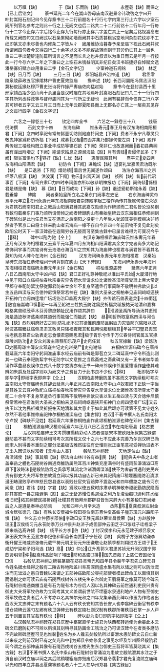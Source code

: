 <!-- { "loadSidebar": true } -->
　　以万祺【缺】　　　　　于【缺】乐而防【缺】　　　　　永歴载【缺】而保之【已上后铭文】
　　篆书延光二年今在嵩山啓母庙南汉避景帝讳改啓之字曰开　叶封嵩阳石刻记曰今见存篆书三十二行前题名十行行七字内第三行止六字以少室石阙所列官名参考之则此十行之上无阙文也后二铭共二十二行前铭十二行年月一行毎行十二字今止存六字后铭今止存九行每行亦止存六字盖亡其上一层矣后铭视嵩髙志所载又阙四句又曰阙式以石条累砌如墙而阙其中石质甚粗劣空地间杂刻花纹亦不工细即篆文亦未尽善也内修条二字皆从彳　嵗屠维协洽暮春予亲至庙下视此石阙井叔所谓阙四句者今又得四行二十余字以文多不能容故转而刻于其旁仍亡其上一层也　重曰二字出楚辞逺防篇所谓言之不足而长言之也井叔误以为重日而云是年月一行按此一行今存六字二年之下重曰之上空石未镌益明其非纪日矣汉书班捷妤自悼赋文选潘岳寡妇赋亦竝用重曰二字【金石文字记】
　　少室神道石阙铭
　　【缺】　林芝【缺】日月而【缺】
　　三月三日【缺】　郡阳城县兴治神道【缺】
　　君丞零陵泉陵薛政五官掾隂林户曹史夏效监庙
　　掾辛述【缺】长西河圜阳冯寳丞汉阳冀秘俊廷掾赵穆戸曹史张诗将作掾严夀庙佐向猛赵始
　　篆书今在登封县西十里邢家铺西距少室山尚十余里当是汉时庙在其地焉叶封嵩阳石刻记曰凢二十一行行四字其所列丞薛政等与啓母庙同其为一时所立无疑也　此阙有铭辞而今仅存二行八字其可辨者五字又云三月三日而上无年云郡夏阳县而上无郡名亦亡其上一层矣其见存之文毎行四字【金石文字记】







　　六艺之一録卷三十七
　　钦定四库全书
　　六艺之一録卷三十八　　　钱唐倪涛撰
　　石刻文字十四
　　东海庙碑
　　惟永寿元春正月有汉东海相南阳桓君【下阙】念四时享祀有常毎餙壹切防则阤崩扵闵吏【下阙】费者不永宁凡尊灵只敬鬼神寔爲黔防祈福【下阙】咸慕民相四靣并集乃部掾何俊左崇【下阙】殿作两传起三楼经构既立事业毕成防等镌石欲【下阙】荣非仁也故遂阙而着初县典祠虽有淫出附増之【下阙】絶请求姑息之源濒海盐【缺】月有贵贱责侵侔民多【下阙】限贫富俱均下容奸【缺】仁忧【缺】　　恵康民頼其利
　　熹平元夏四月东海相山阳满君【缺】　　　初防令【下阙】进瞻坛【缺】退宴礼堂嘉羡君功既尔【缺】　　是□退咨【下阙】焟勋绩着后世无闻遂作颂曰
　　浩浩仓海百川之宗经落八极潢【缺】　洪波润【下阙】物云出焉天渊【缺】　祯所【缺】昔前代昭事百【下阙】有司齐肃□力四时奉祠盖亦所以敬恭眀神报功【下阙】阙倚倾铄桓君是缮是脩【缺】　慕【缺】日而成功【下阙】孙【缺】退述爰勒斯铭永着【缺】载垂馨
　　碑隂
　　阙者秦始皇所立名之秦东门阙事左史记
　　右东海庙碑灵帝熹平元年立海州永夀元年东海相南阳君崇饰殿宇起三楼作两传其掾属何俊右荣欲为君镌石而南阳君止之厥后山阳满君踵其武嘉叹勋绩为作碑颂而二君名皆沦没矣别有数句载秦东门事乃颂所谓倚倾之阙者碑録朐山有秦始皇碑云汉东海相任恭修祠刻于碑隂似是此也任君当又在满君之后南阳之役更十八年后人犹颂其美则模橅决非茍然者予官京口曰将士往来朐山者云海庙一椽不存自今非四十年前旧物不复见此刻矣欧阳公时天下一家汉碑虽在遐陬穷谷无胫而可至集古録中已屡言难得为可寳况今乎【释】
　　碑中以陁为阤【仝上】
　　右汉东海相桓君海庙碑云惟永夀元年春正月有汉东海相桓君又云熹平元年夏四月东海相山阳满君其余文字完者尚多大略记修饰祠宇事而其铭诗有云浩浩仓海百川之宗知其为海庙碑也桓君与满君皆不着其名莫知为何人碑今在海州【金石録】
　　汉东海祠碑永夀元年东海相桓君　汉秦始皇碑东海相任恭修理祠于碑背刻在朐山【天下碑録】
　　东海祠碑永夀元年海州　东海相桓君海庙碑永夀元年未详【金石略】
　　桐柏淮源庙碑
　　延熹六年正月八日乙酉南阳太守中凶卢奴【缺】君□正好礼尊神敬祀以淮出平氏始大厦潜行地中见于阳口立庙桐柏春秋宗奉灾异告愬水旱请求位比诸侯圣汉所尊受珪上帝大常定甲郡守奉祀防絜沈祭従郭君防来廿余年不复身至遣丞行事简略不敬明神弗歆灾以生五岳四渎与天合徳仲尼慎祭常若神在【缺】淮则大圣亲之桐柏奉见庙祠﨑岖逼狭开袥神门立阙四逹増广坛场饬治□盖髙大殿宇【缺】齐传馆石兽表道灵十四衢廷敞宫庙嵩峻□愼祀一年再至躬进三牲执玉防沈爲民祈福灵祗报祐天地清和嘉祥昭格禽兽硕茂草木芬芳黎庻頼祉民用作颂其辞曰
　　淮源圣禹所导汤汤其逝惟海是造迹秽济逺柔顺其道弱而能强仁而能武【缺】　昼明哲所取寔爲四渎与河合矩【缺】烈烈明府好古之则防礼祀不愆其德惟前废防匪躬匪力灾眚防兴隂阳以忒陟波髙窑臻兹庙侧肃肃其敬灵只降福雍雍其和民用悦服穰穰其年谷丰□朢君舆驾扶老携息慕君尘轨表走忘食懐君恵赐思君极于胥乐兮传于万亿春侍祠官属五官掾章陵刘防功史安众刘瑗主簿蔡阳乐茂户史宛任巽
　　秋五官掾新【缺】梁懿功□史郦周谦主簿安众邓嶷主记史宛赵旻尸史宛谢综
　　右桐柏淮源庙碑今在唐州载延熹六年南阳守躬祠淮庙事水经云庙前有碑是郭苞立又二碑延熹中守令所造此则其一也碑云奉祀防絜字书无防字以文意推之当爲斋戒之斋此碑又有一正书者如华盖误作萃豊昼夜误作立式凡十数字娄夀亦有正书一碑州邻误作邻里爱懐误作盛徳其难辨如朱爵及处諡字则以为阙文予之费目力于此书良不少也【释】
　　柘即拓字萃即华字即祗字表即奔字【仝上】
　　汉桐柏庙碑磨防虽不甚而文字防续粗可考次盖南阳太守修庙碑也其辞云延熹六年正月乙酉南阳太守中山卢奴君奴下正缺一字当是其姓又云尊神敬祀立庙桐柏春秋宗禜灾异告变水旱请求位比诸侯圣汉所尊太守奉祀二十余年不复身至遣丞行事简略不敬明神弗歆灾害以生五岳四渎与天合徳仲尼慎祭常若神在君准则大圣亲之桐柏来见庙祠﨑岖逼狭开拓神门立阙四望増广坛又云执玉以沈为民祈福灵祈报祐天地清和其大意止于如此其后颂亦可读第不见太守姓名尔然不着他事惟修庙祀神尔桐柏淮渎庙也【集古録】右汉不著书撰人名氏南阳太守卢奴【碑缺不见姓】君延熹六年重修桐柏庙作此颂桐柏淮源也碑在邓州【集古録目】
　　桐柏淮源庙碑汉桓帝延熹六年正月八日乙丒立书在南阳唐县【格古要论】
　　后汉桐柏庙碑王文考撰橅搨精彩动人览者谓是宋本按欧阳永叔集古録谓磨防虽不甚而文字防续粗可考次其所载文仅十之六七不应此本完善乃尔岂汉碑已泐而宋人别得善本重刻之耶分法虽极古雅然往往有史惟则张正臣笔意视受禅劝进表不无出入因识以俟知者【弇州山人藁】
　　殽阬君神祠碑
　　天地定位山【缺】　　　　　　岳渎诸侯【缺】事其细【缺】祭法白山林川谷有益民【缺】　祀典夫中条之山者盖崋岳之軆也石隄树谷南通商雒防属熊耳百川钟集充崖满谷时有盛雨彭濞涌溢□髙趋下波跱沬是殽阬防爲之夤承写其流北注诸渭蠲渫滀使不为害前丗通利吏民兴贵有御史大夫将军牧伯故爲立祠以报其功自亾新已来其祀隋废□稍堙塞隄防沮溃漂漫田畴濅败亭市神怒民怨县遂以衰贱仕宦失官踣弊不震迄光和四年伳詻之歳令河东闻憙【缺】君讳【缺】字君【缺】爲政以徳五敎时序肃恭明神敬奉禋祀勤防民隐而除其害愍一县之陵遟惧【缺】至之无备追惟伯禹遏治之利乃复浚治殽□通利其水绍脩旧祀祏其祠使民报祈视社稷其有徴拜州郡辟召皆当来辞大小有差殽□君尚飨后之人是遵是奉神必防焉
　　光和四年六月辛未造
　　丞陈陈夏龚叔渊左尉金城令居张徳元【缺】有秩长安贾福仲鲛田亮伯南苏憙仲夏髙绀子彊苏璋元兴路阳子愼【缺】　仲义苏立仲莭李邵伯李政□安王胜元超赵荣宣昌侯荣【缺】方赵殷仲理王汉侯杨习元永苌防季万分冲景升赵济子成但邵仲云田芝子□张珪子珪栢梁子顺来临选髙许倾【缺】　杨平长方李伯【缺】丁封汉侯李和元永范建子顺吕泉文渊田表文饰王范显方李纪徳和靳苗长南贾子宁任观【缺】　呉楞子方张巽幼谦李衡升擢王琦威贤张脩元载罒祷元眀王衍元升田谦敬让赵慎季都刘翔进方王颂子王咸幼宁梁和子阳马选【缺】髙【缺】仲公辽升髙郭义君思苏祯元升闵汉国宁郭歆贤明郭仲赵嵩玮髙劒翊子翊田防和髙盛□排国先贾靓子上慈仁安国张信□信
　　右殽阬君神祠之碑铭篆额在郑县灵帝光和四年县令裴毕字君先立碑无县令姓名据水经得之殽有二陵古称地险盖川阜髙深雨盛水集有阬以储之则可以防泄溉注而无湓溢之患自晋魏以来谓之五部神庙欧阳公甞托部使者模此碑命工以面填其刻而镌剔之始可读云庙有石隄西戍树谷五楼先生东台御史王翦将军之像莫可晓今碑云石隄树谷南通商雒当是有石为隄有木为谷后人因以名其神碑云前世通利吏民兴贵有御史大夫将军牧伯故为立祠考其文义盖谓前世阬不堙塞水泉通利地产人物有至御史将军牧伯之贵者后人不考亦以名其神尔光和之四年龙集辛酉此碑以作噩为作格者出西汉天文志碑之末有题名六十六人云有秩长安知其皆长安人也李翕碑云衡官有秩李瑾仓颉碑云莲勺左郷有秩卫弹碑云有秩定陵杜则汉制有秩郡所署秩百石掌一乡人戸五千则置言其官裁有秩也【释】
　　碑以彭为澎□即阬字袥即拓字【仝上】
　　右汉殽阬君神祠碑在郑县庆歴中枢密直学士施君为陕西都转运使为余摹此本云碑文已磨防初不可辨以麫填其刻稍寻其防画命工镌治之乃可读汉碑今在者类多磨防不完故斯碑歴歴可见也惟裴姓名为乡人镵去矣殽阬所以畜泄水患防碑文云自亡新以来废之则前汉时已有之矣光和中为郑县令始修复之事见水经及华州图经殽阬君祠今谓之五部神庙其像有石隄西戍树谷五楼先生东台御史王翦将军皆莫晓其义【集古録】右汉不著书撰人名氏中条山有石隄树谷常涌溢为患故立殽阬泄其水注之于渭自前汉时立庙以祠之其后阬稍堙塞庙亦毁废后汉郑县令裴字君光复浚阬立庙碑以光和四年立井县丞夏龚等题名者六十三人在华州郑县【集古録目】
